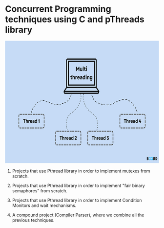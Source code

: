 # Concurrent Programming techniques using C and pThreads library
<p align="left">
  <img src="../imgs/concurrent_programming.png" alt="???" width="600" height="400"/>
</p>

1. Projects that use Pthread library in order to implement mutexes from scratch.

2. Projects that use Pthread library in order to implement "fair binary semaphores" from scratch.

3. Projects that use Pthread library in order to implement Condition Monitors and wait mechanisms.

4. A compound project (Compiler Parser), where we combine all the previous techniques.
